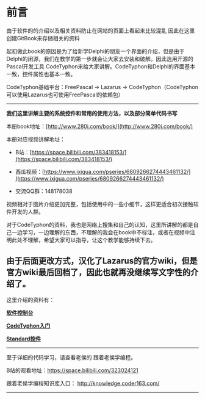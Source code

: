 # 前言

由于软件的的介绍以及相关资料防止在网站的页面上看起来比较混乱
因此在这里创建GitBook来存储相关的资料

起初做此book的原因是为了给新学Delphi的朋友一个界面的介绍，但是由于Delphi的闭源，我们在教学的第一步就会让大家去安装和破解。因此选用开源的Pascal开发工具 CodeTyphon来给大家讲解。CodeTyphon和Delphi的界面基本一致，控件属性也基本一致。

CodeTyphon基础平台：FreePascal -> Lazarus -> CodeTyphon（CodeTyphon可以使用Lazarus也可使用FreePascal的依赖包）

------

**我们这里讲解主要的系统控件和常用的使用方法，以及部分简单代码书写**

本册book地址：[http://www.280i.com/book/](http://www.280i.com/book/)

本册对应视频讲解地址：

- B站：[https://space.bilibili.com/383418153/](https://space.bilibili.com/383418153/)

- 西瓜视频：[https://www.ixigua.com/pseries/6809266274443461132/](https://www.ixigua.com/pseries/6809266274443461132/)

- 交流QQ群：148178038


视频相对于图片介绍更加完整，包括使用中的一些小细节，这样更适合初次接触软件开发的人群。

对于CodeTyphon的资料，我也是网络上搜集和自己的认知，这里所讲解的都是自己一边学习，一边理解的东西，不理解的我会在book中不标注，或者在视频中注明此处不理解，希望大家可以指导，让这个教学能够持续下去。

由于后面更改方式，汉化了Lazarus的官方wiki，但是官方wiki最后回档了，因此也就再没继续写文字性的介绍了。
------

这里介绍的资料有：

[**软件控制台**](280i_Login/README.md)

[**CodeTyphon入门**](CodeTyphon/README.md)

[**Standard控件**](CodeTyphon/7_TMainMenu.md)



------

至于详细的代码学习，请查看老侯的 跟着老侯学编程。

B站的观看地址：https://space.bilibili.com/323024121

跟着老侯学编程知识库入口： http://knowledge.coder163.com/

------



